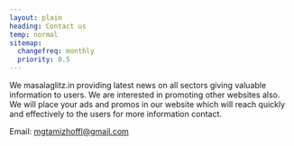 ```yaml
---
layout: plain
heading: Contact us
temp: normal
sitemap:
  changefreq: monthly
  priority: 0.5
---
```

We masalaglitz.in providing latest news on all sectors giving valuable information to users. We are interested in promoting other websites also. We will place your ads and promos in our website which will reach quickly and effectively to the users for more information contact.

Email:  [mgtamizhoffl@gmail.com](mailto:mgtamizhoffl@gmail.com)
